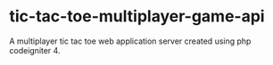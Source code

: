 # tic-tac-toe-multiplayer-game-api
A multiplayer tic tac toe web application server created using php codeigniter 4.
